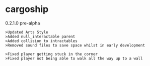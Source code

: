 # cargoship


0.2.1.0 pre-alpha

    >Updated Arts Style
    >Added null_interactable parent
    >Added collision to intractables
    >Removed sound files to save space whilst in early development

    >Fixed player getting stuck in the corner
    >Fixed player not being able to walk all the way up to a wall
